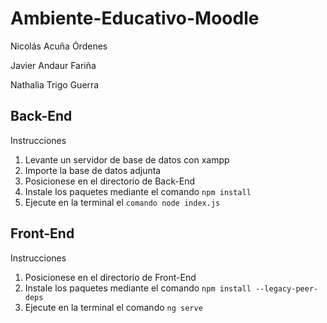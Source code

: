 # Ambiente-Educativo-Moodle
Nicolás Acuña Órdenes

Javier Andaur Fariña

Nathalia Trigo Guerra

## Back-End
Instrucciones
1. Levante un servidor de base de datos con xampp
2. Importe la base de datos adjunta
3. Posicionese en el directorio de Back-End
4. Instale los paquetes mediante el comando `npm install`
5. Ejecute en la terminal el `comando node index.js`

## Front-End
Instrucciones
1. Posicionese en el directorio de Front-End
2. Instale los paquetes mediante el comando `npm install --legacy-peer-deps`
3. Ejecute en la terminal el comando `ng serve`

